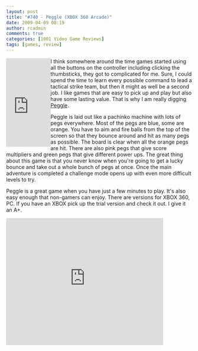 ```yaml
---
layout: post
title: "#740 - Peggle (XBOX 360 Arcade)"
date: 2009-04-09 08:19
author: rcadmin
comments: true
categories: [1001 Video Game Reviews]
tags: [games, review]
---
```

<iframe src="http://rcm.amazon.com/e/cm?t=bitsmack-20&o=1&p=8&l=as1&asins=B001EQPDOM&md=10FE9736YVPPT7A0FBG2&fc1=000000&IS2=1&lt1=_blank&m=amazon&lc1=0000FF&bc1=000000&bg1=FFFFFF&f=ifr" style="width:120px;height:240px;" scrolling="no" marginwidth="0" marginheight="0" frameborder="0" align="left"></iframe>I think somewhere around the time games started using all the buttons on the controller including clicking the thumbsticks, they got to complicated for me. Sure, I could spend the time to learn every possible command to lead a tactical strike team, but then it might as well be a second job. I like games that are easy to pick up and play but also have some lasting value. That is why I am really digging <a href="http://www.amazon.com/gp/product/B001EQPDOM?ie=UTF8&tag=bitsmack-20&linkCode=as2&camp=1789&creative=390957&creativeASIN=B001EQPDOM">Peggle</a><img src="http://www.assoc-amazon.com/e/ir?t=bitsmack-20&l=as2&o=1&a=B001EQPDOM" width="1" height="1" border="0" alt="" style="border:none !important; margin:0px !important;" />.

Peggle is laid out like a pachinko machine with lots of pegs everywhere. Most of the pegs are blue, some are orange. You have to aim and fire balls from the top of the screen so that they bounce around and hit as many pegs as possible. The board is clear when all the orange pegs are hit. There are also pink pegs that give score multipliers and green pegs that give different power ups. The great thing about this game is that you never know when you're going to get a lucky bounce and take out a whole bunch of pegs at once. Once the main adventure is completed a challenge mode opens up with even more difficult levels to try. 

Peggle is a great game when you have just a few minutes to play. It's also easy enough that non-gamers can enjoy. There are versions for XBOX 360, PC. If you have an XBOX pick up the trial version and check it out. I give it an A+.

<object width="425" height="344"><param name="movie" value="http://www.youtube.com/v/DpHrYjkhXkM&hl=en&fs=1"></param><param name="allowFullScreen" value="true"></param><param name="allowscriptaccess" value="always"></param><embed src="http://www.youtube.com/v/DpHrYjkhXkM&hl=en&fs=1" type="application/x-shockwave-flash" allowscriptaccess="always" allowfullscreen="true" width="425" height="344"></embed></object>
